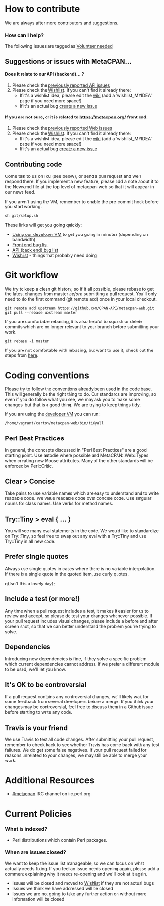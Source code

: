 # How to contribute

We are always after more contributors and suggestions.

### How can I help?

The following issues are tagged as [Volunteer needed](https://github.com/CPAN-API/cpan-api/issues?utf8=%E2%9C%93&q=is%3Aissue+is%3Aopen+label%3A%22Volunteer+needed%22+no%3Aassignee+)

## Suggestions or issues with MetaCPAN...

#### Does it relate to our API (backend)... ?

 1. Please check the [previously reported API issues](https://github.com/CPAN-API/cpan-api/issues)
 2. Please check the [Wishlist](https://github.com/CPAN-API/cpan-api/wiki/Wishlist).  If you can't find it already there:
    * If it's a wishlist idea, please edit the [wiki](https://github.com/CPAN-API/cpan-api/wiki/Wishlist) (add a 'wishlist_MYIDEA' page if you need more space!)
    * If it's an actual bug [create a new issue](https://github.com/CPAN-API/cpan-api/issues/new)

#### If you are not sure, or it is related to https://metacpan.org/ front end:

 1. Please check the [previously reported Web issues](https://github.com/CPAN-API/metacpan-web/issues)
 2. Please check the [Wishlist](https://github.com/CPAN-API/cpan-api/wiki/Wishlist). If you can't find it already there:
    * If it's a wishlist idea, please edit the [wiki](https://github.com/CPAN-API/cpan-api/wiki/Wishlist) (add a 'wishlist_MYIDEA' page if you need more space!)
    * If it's an actual bug [create a new issue](https://github.com/CPAN-API/metacpan-web/issues/new)

## Contributing code

Come talk to us on IRC (see below), or send a pull request and we'll respond
there.  If you implement a new feature, please add a note about it to the
News.md file at the top level of metacpan-web so that it will appear in our
news feed.

If you aren't using the VM, remember to enable the pre-commit hook before you start working.

    sh git/setup.sh

These links will get you going quickly:

  * [Using our developer VM](https://github.com/CPAN-API/metacpan-developer) to get you going in minutes (depending on bandwidth)
  * [Front end bug list](https://github.com/CPAN-API/metacpan-web/issues)
  * [API (back end) bug list](https://github.com/CPAN-API/cpan-api/issues)
  * [Wishlist](https://github.com/CPAN-API/cpan-api/wiki/Wishlist) - things that probably need doing

# Git workflow

We try to keep a clean git history, so if it all possible, please rebase to get
the latest changes from master _before_ submitting a pull request.  You'll only
need to do the first command (git remote add) once in your local checkout.

    git remote add upstream https://github.com/CPAN-API/metacpan-web.git
    git pull --rebase upstream master

If you are comfortable rebasing, it is also helpful to squash or delete commits
which are no longer relevant to your branch before submitting your work.

    git rebase -i master

If you are not comfortable with rebasing, but want to use it, check out the steps
from [here](https://help.github.com/articles/using-git-rebase/).

# Coding conventions

Please try to follow the conventions already been used in the code base.  This
will generally be the right thing to do.  Our standards are improving, so even
if you do follow what you see, we may ask you to make some changes, but that is
a good thing.  We are trying to keep things tidy.

If you are using the [developer VM](https://github.com/CPAN-API/metacpan-developer) you can run:

```sh
/home/vagrant/carton/metacpan-web/bin/tidyall
```

## Perl Best Practices

In general, the concepts discussed in "Perl Best Practices" are a good starting
point.  Use autodie where possible and MetaCPAN::Web::Types when creating new
Moose attributes.  Many of the other standards will be enforced by Perl::Critic.

## Clear > Concise

Take pains to use variable names which are easy to understand and to write
readable code.  We value readable code over concise code.  Use singular nouns
for class names.  Use verbs for method names.

## Try::Tiny > eval { ... }

You will see many eval statements in the code.  We would like to standardize on
Try::Tiny, so feel free to swap out any eval with a Try::Tiny and use Try::Tiny
in all new code.

## Prefer single quotes

Always use single quotes in cases where there is no variable interpolation.  If
there is a single quote in the quoted item, use curly quotes.

q{Isn't this a lovely day};

## Include a test (or more!)

Any time when a pull request includes a test, it makes it easier for us to
review and accept, so please do test your changes whenever possible.  If your
pull request includes visual changes, please include a before and after screen
shot, so that we can better understand the problem you're trying to solve.

## Dependencies

Introducing new dependencies is fine, if they solve a specific problem which
current dependencies cannot address.  If we prefer a different module to be used,
we'll let you know.

## It's OK to be controversial

If a pull request contains any controversial changes, we'll likely wait for some
feedback from several developers before a merge.  If you think your changes may
be controversial, feel free to discuss them in a Github issue before starting to
write any code.

## Travis is your friend

We use Travis to test all code changes.  After submitting your pull request,
remember to check back to see whether Travis has come back with any test
failures.  We do get some false negatives.  If your pull request failed for
reasons unrelated to your changes, we may still be able to merge your work.

# Additional Resources

  * [\#metacpan](http://widget01.mibbit.com/?autoConnect=true&server=irc.perl.org&channel=%23metacpan&nick=) IRC channel on irc.perl.org

# Current Policies

### What is indexed?

 * Perl distributions which contain Perl packages.

### When are issues closed?

We want to keep the issue list manageable, so we can focus on what actually
needs fixing.  If you feel an issue needs opening again, please add a comment
explaining why it needs re-opening and we'll look at it again.

 * Issues will be closed and moved to [Wishlist](https://github.com/CPAN-API/cpan-api/wiki/Wishlist) if they are not actual bugs
 * Issues we think we have addressed will be closed
 * Issues we are not going to take any further action on without more information will be closed
